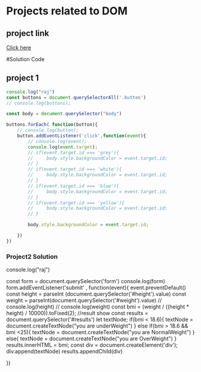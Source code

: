 # Projects related to DOM

## project link
[Click here](https://stackblitz.com/edit/dom-project-chaiaurcode?file=index.html)


#Solution Code

## project 1

```javascript
console.log("raj")
const buttons = document.querySelectorAll('.button')
// console.log(buttons);

const body = document.querySelector("body")

buttons.forEach( function(button){
    // console.log(button);
    button.addEventListener('click',function(event){
        // console.log(event);
        console.log(event.target);
        // if(event.target.id === 'grey'){
        //     body.style.backgroundColor = event.target.id;
        // }
        // if(event.target.id === 'white'){
        //     body.style.backgroundColor = event.target.id;
        // }
        // if(event.target.id === 'blue'){
        //     body.style.backgroundColor = event.target.id;
        // }
        // if(event.target.id === 'yellow'){
        //     body.style.backgroundColor = event.target.id;
        // }

        body.style.backgroundColor = event.target.id;

    })
})

```
### Project2 Solution

console.log("raj")

const form = document.querySelector('form')
console.log(form)
form.addEventListener('submit' , function(event){
  event.preventDefault()
  const height = parseInt (document.querySelector('#height').value)
  const weight = parseInt(document.querySelector('#weight').value)
  // console.log(height)
  // console.log(weight)
  const bmi = (weight / ((height * height) / 10000)).toFixed(2);
  //result show
  const results = document.querySelector('#results')
  let textNode;
  if(bmi < 18.6){
     textNode = document.createTextNode("you are underWeight")
  }
  else if(bmi > 18.6 && bmi <25){
     textNode = document.createTextNode("you are NormalWeight")
  }
  else{
     textNode = document.createTextNode("you are OverWeight")
  }
  results.innerHTML = bmi;
  const div = document.createElement('div');
  div.append(textNode)
  results.appendChild(div)



})

```
